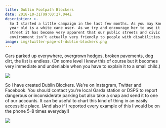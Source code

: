 ```yaml
---
title: Dublin Footpath Blockers
date: 2018-10-31T09:00:27.044Z
description: >-
  So I started a little campaign in the last few months. As you may know my 6
  year old is a white cane user. As we try and encourage her to use it on the
  street it has become very apparent that our public streets and civic
  environment isn’t actually very friendly to people with disabilities.
image: img/twitter-page-of-dublin-blockers.png
---
```

Cars parked up everywhere, overgrown hedges, broken pavements, dog dirt, the list is endless. (On some level I knew this of course but it becomes very immediate and undeniable when you have to explain it to a small child.)

![](/img/instagram-page-of-dublin-blockers.png)

So I have created Dublin Blockers. We're on Instagram, Twitter and Facebook. You should contact you're local Garda station or DSPS to report dangerous or inconsiderate parking but also take a snap and send it to one of our accounts. It can be useful to chart this kind of thing in an easily accessible place. (And also if I reported every example of this I would be on the phone 5-8 times everyday!)



![](/img/facebook-page-of-dublin-blockers.png)
